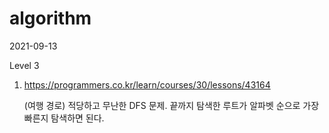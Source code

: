 # algorithm

2021-09-13

Level 3

1. https://programmers.co.kr/learn/courses/30/lessons/43164

   (여행 경로) 적당하고 무난한 DFS 문제. 끝까지 탐색한 루트가 알파벳 순으로 가장 빠른지 탐색하면 된다.